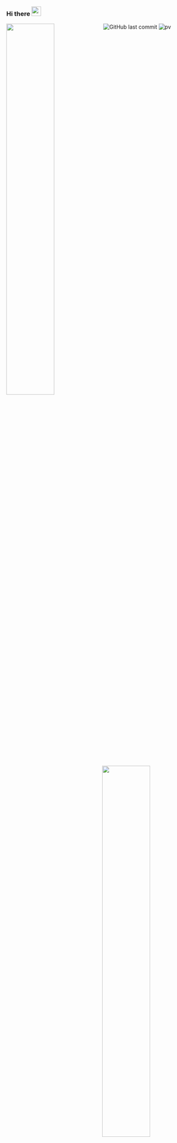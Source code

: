 ### Hi there <img src="https://media.giphy.com/media/hvRJCLFzcasrR4ia7z/giphy.gif" width="25px">
<!-- 
<div>
<img src="https://github-readme-stats.vercel.app/api?username=vstacked&show_icons=true&theme=tokyonight&count_private=true" width="50%">
<img src="https://github-readme-stats.vercel.app/api/wakatime?username=vstacked&theme=tokyonight&langs_count=5" width="50%">
</div> -->
<img align="left"
   src="https://github-readme-stats.vercel.app/api?username=vstacked&show_icons=true&theme=tokyonight&count_private=true"
   width="50%" />
<img align="right"
   src="https://github-readme-stats.vercel.app/api/wakatime?username=vstacked&theme=tokyonight&langs_count=5"
   width="50%" />
<!-- 
![GitHub stats](https://github-readme-stats.vercel.app/api?username=vstacked&show_icons=true&theme=tokyonight&count_private=true)
![Wakatime stats](https://github-readme-stats.vercel.app/api/wakatime?username=vstacked&theme=tokyonight&langs_count=5) -->

  
![GitHub last commit](https://img.shields.io/github/last-commit/vstacked/vstacked)
![pv](https://pageview.vercel.app/?github_user=vstacked)

<!--
**vstacked/vstacked** is a ✨ _special_ ✨ repository because its `README.md` (this file) appears on your GitHub profile.

Here are some ideas to get you started:

- 🔭 I’m currently working on ...
- 🌱 I’m currently learning ...
- 👯 I’m looking to collaborate on ...
- 🤔 I’m looking for help with ...
- 💬 Ask me about ...
- 📫 How to reach me: ...
- 😄 Pronouns: ...
- ⚡ Fun fact: ...
-->
